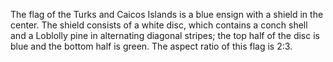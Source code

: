 The flag of the Turks and Caicos Islands is a blue ensign with a shield in the center. The shield consists of a white disc, which contains a conch shell and a Loblolly pine in alternating diagonal stripes; the top half of the disc is blue and the bottom half is green. The aspect ratio of this flag is 2:3.